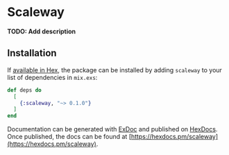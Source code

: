 # Scaleway

**TODO: Add description**

## Installation

If [available in Hex](https://hex.pm/docs/publish), the package can be installed
by adding `scaleway` to your list of dependencies in `mix.exs`:

```elixir
def deps do
  [
    {:scaleway, "~> 0.1.0"}
  ]
end
```

Documentation can be generated with [ExDoc](https://github.com/elixir-lang/ex_doc)
and published on [HexDocs](https://hexdocs.pm). Once published, the docs can
be found at [https://hexdocs.pm/scaleway](https://hexdocs.pm/scaleway).

